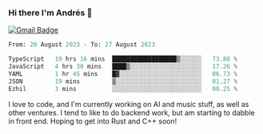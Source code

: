 ### Hi there I'm Andrés :lemon:

[![Gmail Badge](https://img.shields.io/badge/-gmail-c14438?style=flat-square&logo=Gmail&logoColor=white&link=mailto:houshuai0816@gmail.com)](mailto:ahduvvuri@gmail.com)

<!--START_SECTION:waka-->

```python
From: 20 August 2023 - To: 27 August 2023

TypeScript   19 hrs 16 mins  ██████████████████▒░░░░░░   73.88 %
JavaScript   4 hrs 30 mins   ████▒░░░░░░░░░░░░░░░░░░░░   17.26 %
YAML         1 hr 45 mins    █▓░░░░░░░░░░░░░░░░░░░░░░░   06.73 %
JSON         19 mins         ▒░░░░░░░░░░░░░░░░░░░░░░░░   01.27 %
Ezhil        3 mins          ░░░░░░░░░░░░░░░░░░░░░░░░░   00.25 %
```

<!--END_SECTION:waka-->

I love to code, and I'm currently working on AI and music stuff, as well as other ventures. I tend to like to do backend work, but am starting to dabble in front end. Hoping to get into Rust and C++ soon!
